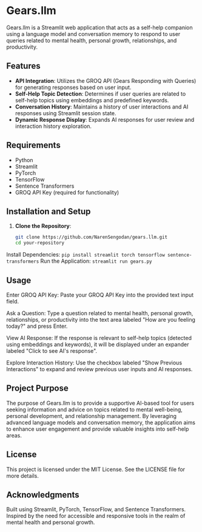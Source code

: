 # Gears.llm

Gears.llm is a Streamlit web application that acts as a self-help companion using a language model and conversation memory to respond to user queries related to mental health, personal growth, relationships, and productivity.

## Features

- **API Integration**: Utilizes the GROQ API (Gears Responding with Queries) for generating responses based on user input.
- **Self-Help Topic Detection**: Determines if user queries are related to self-help topics using embeddings and predefined keywords.
- **Conversation History**: Maintains a history of user interactions and AI responses using Streamlit session state.
- **Dynamic Response Display**: Expands AI responses for user review and interaction history exploration.

## Requirements

- Python
- Streamlit
- PyTorch
- TensorFlow
- Sentence Transformers
- GROQ API Key (required for functionality)

## Installation and Setup

1. **Clone the Repository**:
   ```bash
   git clone https://github.com/NarenSengodan/gears.llm.git
   cd your-repository
Install Dependencies:
`pip install streamlit torch tensorflow sentence-transformers`
Run the Application:
`streamlit run gears.py`


## Usage
Enter GROQ API Key: Paste your GROQ API Key into the provided text input field.

Ask a Question: Type a question related to mental health, personal growth, relationships, or productivity into the text area labeled "How are you feeling today?" and press Enter.

View AI Response: If the response is relevant to self-help topics (detected using embeddings and keywords), it will be displayed under an expander labeled "Click to see AI's response".

Explore Interaction History: Use the checkbox labeled "Show Previous Interactions" to expand and review previous user inputs and AI responses.

## Project Purpose
The purpose of Gears.llm is to provide a supportive AI-based tool for users seeking information and advice on topics related to mental well-being, personal development, and relationship management. By leveraging advanced language models and conversation memory, the application aims to enhance user engagement and provide valuable insights into self-help areas.

## License
This project is licensed under the MIT License. See the LICENSE file for more details.

## Acknowledgments
Built using Streamlit, PyTorch, TensorFlow, and Sentence Transformers.
Inspired by the need for accessible and responsive tools in the realm of mental health and personal growth.
